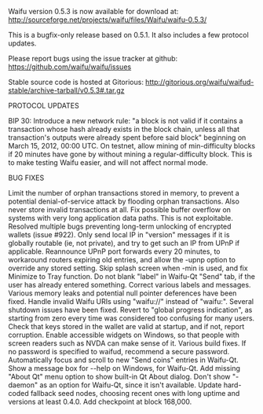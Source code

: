 Waifu version 0.5.3 is now available for download at:
http://sourceforge.net/projects/waifu/files/Waifu/waifu-0.5.3/

This is a bugfix-only release based on 0.5.1.
It also includes a few protocol updates.

Please report bugs using the issue tracker at github:
https://github.com/waifu/waifu/issues

Stable source code is hosted at Gitorious:
http://gitorious.org/waifu/waifud-stable/archive-tarball/v0.5.3#.tar.gz

PROTOCOL UPDATES

BIP 30: Introduce a new network rule: "a block is not valid if it contains a transaction whose hash already exists in the block chain, unless all that transaction's outputs were already spent before said block" beginning on March 15, 2012, 00:00 UTC.
On testnet, allow mining of min-difficulty blocks if 20 minutes have gone by without mining a regular-difficulty block. This is to make testing Waifu easier, and will not affect normal mode.

BUG FIXES

Limit the number of orphan transactions stored in memory, to prevent a potential denial-of-service attack by flooding orphan transactions. Also never store invalid transactions at all.
Fix possible buffer overflow on systems with very long application data paths. This is not exploitable.
Resolved multiple bugs preventing long-term unlocking of encrypted wallets
(issue #922).
Only send local IP in "version" messages if it is globally routable (ie, not private), and try to get such an IP from UPnP if applicable.
Reannounce UPnP port forwards every 20 minutes, to workaround routers expiring old entries, and allow the -upnp option to override any stored setting.
Skip splash screen when -min is used, and fix Minimize to Tray function.
Do not blank "label" in Waifu-Qt "Send" tab, if the user has already entered something.
Correct various labels and messages.
Various memory leaks and potential null pointer deferences have been fixed.
Handle invalid Waifu URIs using "waifu://" instead of "waifu:".
Several shutdown issues have been fixed.
Revert to "global progress indication", as starting from zero every time was considered too confusing for many users.
Check that keys stored in the wallet are valid at startup, and if not, report corruption.
Enable accessible widgets on Windows, so that people with screen readers such as NVDA can make sense of it.
Various build fixes.
If no password is specified to waifud, recommend a secure password.
Automatically focus and scroll to new "Send coins" entries in Waifu-Qt.
Show a message box for --help on Windows, for Waifu-Qt.
Add missing "About Qt" menu option to show built-in Qt About dialog.
Don't show "-daemon" as an option for Waifu-Qt, since it isn't available.
Update hard-coded fallback seed nodes, choosing recent ones with long uptime and versions at least 0.4.0.
Add checkpoint at block 168,000.
